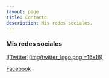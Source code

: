 ```yaml
---
layout: page
title: Contacto
description: Mis redes sociales.
---
```

### Mis redes sociales

[![Twitter](img/twitter_logo.png =16x16)](https://twitter.com/AFelipe26 "Twitter")

[Facebook](https://www.facebook.com/AndresFelipeUsma "Facebook")

